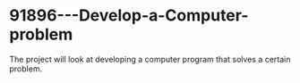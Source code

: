 # 91896---Develop-a-Computer-problem
The project will look at developing a computer program that solves a certain problem.
